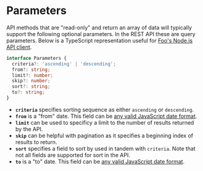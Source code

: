 # Parameters

API methods that are "read-only" and return an array of data will typically support the following optional parameters. In the REST API these are query parameters. Below is a TypeScript representation useful for [Foo's Node.js API client](./api-client.md).

```typescript
interface Parameters {
  criteria?: 'ascending' | 'descending';
  from?: string;
  limit?: number;
  skip?: number;
  sort?: string;
  to?: string;
}
```

- **`criteria`** specifies sorting sequence as either `ascending` or `descending`.
- **`from`** is a "from" date. This field can be [any valid JavaScript date format](https://www.w3schools.com/js/js_date_formats.asp).
- **`limit`** can be used to specificy a limit to the number of results returned by the API.
- **`skip`** can be helpful with pagination as it specifies a beginning index of results to return.
- **`sort`** specifies a field to sort by used in tandem with `criteria`. Note that not all fields are supported for sort in the API.
- **`to`** is a "to" date. This field can be [any valid JavaScript date format](https://www.w3schools.com/js/js_date_formats.asp).
